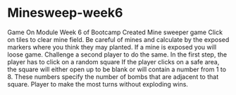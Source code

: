 # Minesweep-week6
Game On Module Week 6 of Bootcamp
Created Mine sweeper game Click on tiles to clear mine field. 
Be careful of mines and calculate by the exposed markers where you think they may planted. 
If a mine is exposed you will loose game.
Challenge a second player to do the same.
In the first step, the player has to click on a random square
If the player clicks on a safe area, the square will either open up to be blank or will contain a number from 1 to 8.
These numbers specify the number of bombs that are adjacent to that square.
Player to make the most turns without exploding wins.
